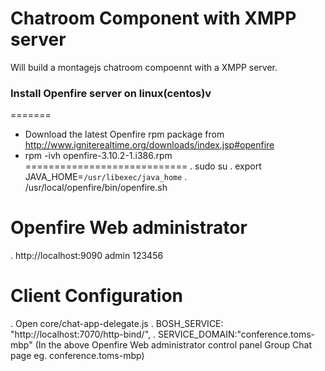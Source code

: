 
Chatroom Component with XMPP server
============

Will build a montagejs chatroom compoennt with a XMPP server.

### Install Openfire server on linux(centos)v
=======
- Download the latest Openfire rpm package from http://www.igniterealtime.org/downloads/index.jsp#openfire
- rpm -ivh openfire-3.10.2-1.i386.rpm
============================
. sudo su
. export JAVA_HOME=`/usr/libexec/java_home`
. /usr/local/openfire/bin/openfire.sh

Openfire Web administrator
=========================
. http://localhost:9090  admin 123456

Client Configuration
===================
. Open core/chat-app-delegate.js
. BOSH_SERVICE: "http://localhost:7070/http-bind/",
. SERVICE_DOMAIN:"conference.toms-mbp" (In the above Openfire Web administrator control panel Group Chat page eg. conference.toms-mbp)




